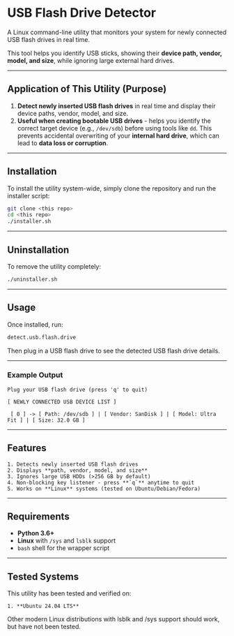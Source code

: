 # USB Flash Drive Detector

A Linux command-line utility that monitors your system for newly connected USB flash drives in real time.

This tool helps you identify USB sticks, showing their **device path, vendor, model, and size**,  while ignoring large external hard drives.

---

## Application of This Utility (Purpose)

1. **Detect newly inserted USB flash drives** in real time and display their device paths, vendor, model, and size.
2. **Useful when creating bootable USB drives** - helps you identify the correct target device (e.g., `/dev/sdb`) before using tools like `dd`.
   This prevents accidental overwriting of your **internal hard drive**, which can lead to **data loss or corruption**.

---

## Installation

To install the utility system-wide, simply clone the repository and run the installer script:

```bash
git clone <this repo>
cd <this repo>
./installer.sh
```

---

## Uninstallation

To remove the utility completely:

```bash
./uninstaller.sh
```

---

## Usage

Once installed, run:

```bash
detect.usb.flash.drive
```

Then plug in a USB flash drive to see the detected USB flash drive details.

---

### Example Output

```
Plug your USB flash drive (press 'q' to quit)

[ NEWLY CONNECTED USB DEVICE LIST ]

 [ 0 ] -> [ Path: /dev/sdb ] | [ Vendor: SanDisk ] | [ Model: Ultra Fit ] | [ Size: 32.0 GB ]
```

---

## Features

    1. Detects newly inserted USB flash drives
    2. Displays **path, vendor, model, and size**
    3. Ignores large USB HDDs (>256 GB by default)
    4. Non-blocking key listener - press **`q`** anytime to quit
    5. Works on **Linux** systems (tested on Ubuntu/Debian/Fedora)

---

## Requirements

* **Python 3.6+**
* **Linux** with `/sys` and `lsblk` support
* `bash` shell for the wrapper script

---

## Tested Systems

This utility has been tested and verified on:

    1. **Ubuntu 24.04 LTS**

Other modern Linux distributions with lsblk and /sys support should work, but have not been tested.
